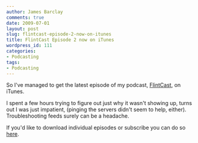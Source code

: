 ```yaml
---
author: James Barclay
comments: true
date: 2009-07-01
layout: post
slug: flintcast-episode-2-now-on-itunes
title: FlintCast Episode 2 now on iTunes
wordpress_id: 111
categories:
- Podcasting
tags:
- Podcasting
---
```


So I've managed to get the latest episode of my podcast, [FlintCast](http://flintcast.com/), on iTunes.

I spent a few hours trying to figure out just why it wasn't showing up, turns out I was just impatient, (pinging the servers didn't seem to help, either). Troubleshooting feeds surely can be a headache.

If you'd like to download individual episodes or subscribe you can do so [here](http://bit.ly/oxFPy).
